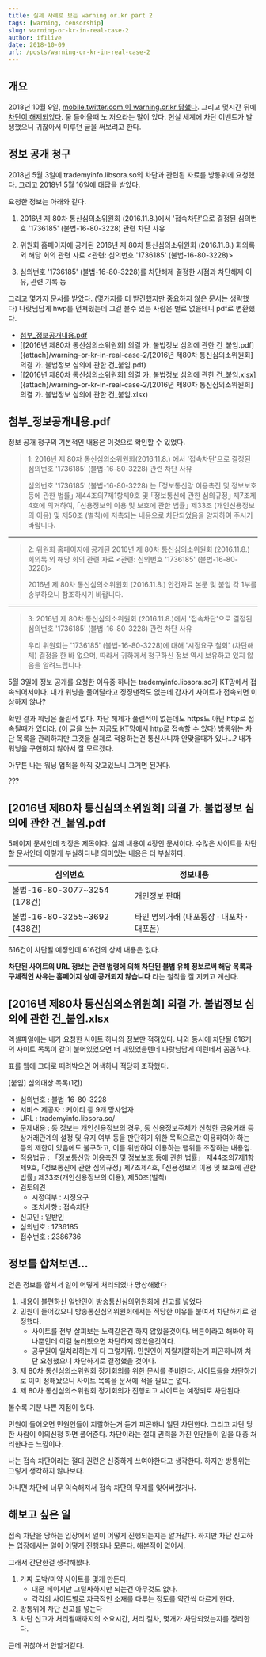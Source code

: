 ```yaml
---
title: 실제 사례로 보는 warning.or.kr part 2
tags: [warning, censorship]
slug: warning-or-kr-in-real-case-2
author: if1live
date: 2018-10-09
url: /posts/warning-or-kr-in-real-case-2
---
```


## 개요

2018년 10월 9일, [mobile.twitter.com 이 warning.or.kr 당했다](https://twitter.com/kid1ng/status/1049509700608225281).
그리고 몇시간 뒤에 [차단이 해제되었다](https://twitter.com/kid1ng/status/1049531824110690304).
물 들어올때 노 저으라는 말이 있다.
현실 세계에 차단 이벤트가 발생했으니 귀찮아서 미루던 글을 써보려고 한다.


## 정보 공개 청구

2018년 5월 3일에 trademyinfo.libsora.so의 차단과 관련된 자료를 방통위에 요청했다.
그리고 2018년 5월 16일에 대답을 받았다.

요청한 정보는 아래와 같다.

1. 2016년 제 80차 통신심의소위원회 (2016.11.8.)에서 '접속차단'으로 결정된 심의번호 '1736185' (불법-16-80-3228) 관련 차단 사유

2. 위원회 홈페이지에 공개된 2016년 제 80차 통신심의소위원회 (2016.11.8.) 회의록 외 해당 회의 관련 자료 <관련: 심의번호 '1736185' (불법-16-80-3228)>

3. 심의번호 '1736185' (불법-16-80-3228)를 차단해제 결정한 시점과 차단해제 이유, 관련 기록 등


그리고 몇가지 문서를 받았다.
(몇가지를 더 받긴했지만 중요하지 않은 문서는 생략했다)
나랏님답게 hwp를 던져줬는데 그걸 볼수 있는 사람은 별로 없을테니 pdf로 변환했다.

* [첨부_정보공개내용.pdf]({attach}/warning-or-kr-in-real-case-2/첨부_정보공개내용.pdf)
* [[2016년 제80차 통신심의소위원회] 의결 가. 불법정보 심의에 관한 건_붙임.pdf]({attach}/warning-or-kr-in-real-case-2/[2016년 제80차 통신심의소위원회] 의결 가. 불법정보 심의에 관한 건_붙임.pdf)
* [[2016년 제80차 통신심의소위원회] 의결 가. 불법정보 심의에 관한 건_붙임.xlsx]({attach}/warning-or-kr-in-real-case-2/[2016년 제80차 통신심의소위원회] 의결 가. 불법정보 심의에 관한 건_붙임.xlsx)

<!--adsense-->

## 첨부_정보공개내용.pdf

정보 공개 청구의 기본적인 내용은 이것으로 확인할 수 있었다.
 
> 1: 2016년 제 80차 통신심의소위원회(2016.11.8.) 에서 '접속차단'으로 결정된 심의번호 '1736185' (불법-16-80-3228)  관련 차단 사유
> 
> 심의번호 '1736185' (불법-16-80-3228) 는 ｢정보통신망 이용촉진 및 정보보호 등에 관한 법률｣ 제44조의7제1항제9호 및 ｢정보통신에 관한 심의규정｣ 제7조제4호에 의거하여, ｢신용정보의 이용 및 보호에 관한 법률｣ 제33조 (개인신용정보의 이용) 및 제50조 (벌칙)에 저촉되는 내용으로 차단되었음을 양지하여 주시기 바랍니다.

------

> 2: 위원회 홈페이지에 공개된 2016년 제 80차 통신심의소위원회 (2016.11.8.) 회의록 외 해당 회의 관련 자료 <관련: 심의번호 '1736185' (불법-16-80-3228)>
> 
> 2016년 제 80차 통신심의소위원회 (2016.11.8.) 안건자료 본문 및 붙임 각 1부를 송부하오니 참조하시기 바랍니다.

------

> 3: 2016년 제 80차 통신심의소위원회 (2016.11.8.)에서 '접속차단'으로 결정된 심의번호 '1736185' (불법-16-80-3228) 관련 차단 사유
> 
> 우리 위원회는 '1736185' (불법-16-80-3228)에 대해 '시정요구 철회' (차단해제) 결정을 한 바 없으며, 따라서 귀하께서 청구하신 정보 역시 보유하고 있지 않음을 알려드립니다.


5월 3일에 정보 공개를 요청한 이유중 하나는 trademyinfo.libsora.so가 KT망에서 접속되어서이다.
내가 워닝을 풀어달라고 징징댄적도 없는데 갑자기 사이트가 접속되면 이상하지 않나?

확인 결과 워닝은 풀린적 없다.
차단 해제가 풀린적이 없는데도 https도 아닌 http로 접속될때가 있더라.
(이 글을 쓰는 지금도 KT망에서 http로 접속할 수 있다)
방통위는 차단 목록을 관리하지만 그것을 실제로 적용하는건 통신사니까 안맞을때가 있나...?
내가 워닝을 구현하지 않아서 잘 모르겠다.

아무튼 나는 워닝 업적을 아직 갖고있느니 그거면 된거다.

???


## [2016년 제80차 통신심의소위원회] 의결 가. 불법정보 심의에 관한 건_붙임.pdf

5페이지 문서인데 첫장은 제목이다. 
실제 내용이 4장인 문서이다.
수많은 사이트를 차단할 문서인데 이렇게 부실하다니!
의미있는 내용은 더 부실하다.

| 심의번호 | 정보내용  |
|----------|-----------|
| 불법-16-80-3077~3254 (178건) | 개인정보 판매 |
| 불법-16-80-3255~3692 (438건) | 타인 명의거래 (대포통장 · 대포차 · 대포폰) |

616건이 차단될 예정인데 616건의 상세 내용은 없다.

**차단된 사이트의 URL 정보는 관련 법령에 의해 차단된 불법 유해 정보로써 해당 목록과 구체적인 사유는 홈페이지 상에 공개되지 않습니다**
라는 철칙을 잘 지키고 계신다. 

## [2016년 제80차 통신심의소위원회] 의결 가. 불법정보 심의에 관한 건_붙임.xlsx

엑셀파일에는 내가 요청한 사이트 하나의 정보만 적혀있다.
나와 동시에 차단될 616개의 사이트 목록이 같이 붙어있었으면 더 재밌었을텐데 나랏님답게 이런데서 꼼꼼하다.

표를 웹에 그대로 때려박으면 어색하니 적당히 조작했다.

[붙임] 심의대상 목록(1건)

* 심의번호 : 불법-16-80-3228
* 서비스 제공자 : 케이티 등 9개 망사업자
* URL : trademyinfo.libsora.so/
* 문제내용 : 동 정보는 개인신용정보의 경우, 동 신용정보주체가 신청한 금융거래 등 상거래관계의 설정 및 유지 여부 등을 판단하기 위한 목적으로만 이용하여야 하는 등의 제한이 있음에도 불구하고, 이를 위반하여 이용하는 행위를 조장하는 내용임. 
* 적용법규 : 「정보통신망 이용촉진 및 정보보호 등에 관한 법률」 제44조의7제1항제9호, ｢정보통신에 관한 심의규정｣ 제7조제4호, ｢신용정보의 이용 및 보호에 관한 법률｣ 제33조(개인신용정보의 이용), 제50조(벌칙)
* 검토의견
	* 시정여부 : 시정요구
	* 조치사항 : 접속차단
* 신고인 : 일반인
* 심의번호 : 1736185
* 접수번호 : 2386736


## 정보를 합쳐보면...

얻은 정보를 합쳐서 일이 어떻게 처리되었나 망상해봤다

1. 내용이 불편하신 일반인이 방송통신심의위원회에 신고를 넣었다
2. 민원이 들어갔으니 방송통신심의위원회에서는 적당한 이유를 붙여서 차단하기로 결정했다.
	* 사이트를 전부 살펴보는 노력같은건 하지 않았을것이다. 버튼이라고 해봐야 하나뿐인데 이걸 눌러봤으면 차단하지 않았을것이다.
	* 공무원이 일처리하는게 다 그렇지뭐. 민원인이 지랄지랄하는거 피곤하니까 차단 요청했으니 차단하기로 결정했을 것이다.
3. 제 80차 통신심의소위원회 정기회의를 위한 문서를 준비한다. 사이트들을 차단하기로 이미 정해놨으니 사이트 목록을 문서에 적을 필요는 없다.	
4. 제 80차 통신심의소위원회 정기회의가 진행되고 사이트는 예정되로 차단된다.


볼수록 기분 나쁜 지점이 있다.

민원이 들어오면 민원인들이 지랄하는거 듣기 피곤하니 일단 차단한다.
그리고 차단 당한 사람이 이의신청 하면 풀어준다.
차단이라는 절대 권력을 가진 인간들이 일을 대충 처리한다는 느낌이다.

나는 접속 차단이라는 절대 권련은 신중하게 쓰여야한다고 생각한다.
하지만 방통위는 그렇게 생각하지 않나보다.

아니면 차단에 너무 익숙해져서 접속 차단의 무게를 잊어버렸거나.


## 해보고 싶은 일

접속 차단을 당하는 입장에서 일이 어떻게 진행되는지는 알거같다.
하지만 차단 신고하는 입장에서는 일이 어떻게 진행되나 모른다. 해본적이 없어서.

그래서 간단한걸 생각해봤다.

1. 가짜 도박/마약 사이트를 몇개 만든다.
	* 대문 페이지만 그럴싸하지만 되는건 아무것도 없다.
	* 각각의 사이트별로 자극적인 소재를 다루는 정도를 약간씩 다르게 한다.
2. 방통위에 차단 신고를 넣는다
3. 차단 신고가 처리될때까지의 소요시간, 처리 절차, 몇개가 차단되었는지를 정리한다.

근데 귀찮아서 안할거같다.

